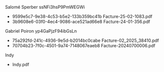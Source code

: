 Salomé Sperber ssNFi3hsP9PmWEGWi

- 9599e5c7-9e38-4c53-b5e2-133b359bc41b Facture-25-02-1083.pdf
- 3b9608e6-03f0-4ec4-9086-ace521ad66e8 Facture-24-01-356.pdf

Gabriel Poiron yp4GaPjzF94ibGsLn

- 75a292fd-241c-4936-9e5d-b2014bc0cabe Facture-02_2025_38410.pdf
- 70704b23-7f0c-4501-9a74-7148067eaeb8 Facture-20240700006.pdf

Indy

- Indy.pdf
